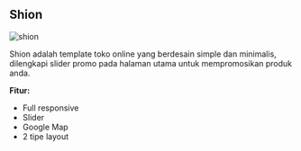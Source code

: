 Shion
------------

![shion](https://s3-ap-southeast-1.amazonaws.com/cdn2.jarvis-store.com/img/themes/shion/shion-preview.jpg)

Shion adalah template toko online yang berdesain simple dan minimalis, dilengkapi slider promo pada halaman utama untuk mempromosikan produk anda.

**Fitur:**
 - Full responsive 
 - Slider 
 - Google Map 
 - 2 tipe layout

